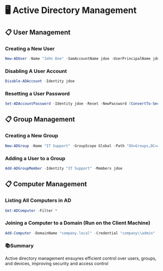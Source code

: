 # 🖥️ Active Directory Management

## 📋 User Management

### **Creating a New User**
```powershell
New-ADUser -Name "John Doe" -SamAccountName jdoe -UserPrincipalName jdoe@company.local -Path "OU=Users,DC=company,DC=local" -AccountPassword (ConvertTo-SecureString "Password123" -AsPlainText -Force) -Enabled $true
```
### **Disabling A User Account**
```powershell
Disable-ADAccount -Identity jdoe
```

### **Resetting a User Password**
```powershell
Set-ADAccountPassword -Identity jdoe -Reset -NewPassword (ConvertTo-SecureString "NewPass123" -AsPlainText -Force)
```

## 📋 Group Management
### **Creating a New Group**
```powershell
New-ADGroup -Name "IT Support" -GroupScope Global -Path "OU=Groups,DC=company,DC=local"
```
### **Adding a User to a Group**
```powershell
Add-ADGroupMember -Identity "IT Support" -Members jdoe
```
## 📋 Computer Management
### **Listing All Computers in AD**
```powershell
Get-ADComputer -Filter *
```
### **Joining a Computer to a Domain (Run on the Client Machine)**
```powershell
Add-Computer -DomainName "company.local" -Credential "company\\admin"
```

### **📚Summary**
Active directory management ensuyres efficient control over users, groups, and devices, improving security and access control
